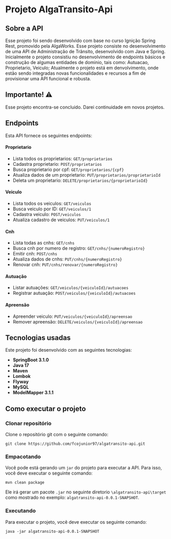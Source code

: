 # Projeto AlgaTransito-Api

## Sobre a API
Esse projeto foi sendo desenvolvido com base no curso Ignição Spring Rest, promovido pela AlgaWorks. Esse projeto consiste no desenvolvimento de uma API de Administração de Trânsito, desenvolvido com Java e Spring. 
Inicialmente o projeto consistiu no desenvolvimento de endpoints básicos e construção de algumas entidades de dominio, tais como: Autuacao, Proprietario, Veiculo; Atualmente o projeto está em denvolvimento, onde estão sendo integradas novas funcionalidades e recursos a fim de provisionar uma API funcional e robusta. 

## Importante! ⚠️ <br>
Esse projeto encontra-se concluido. Darei continuidade em novos projetos.

## Endpoints

Esta API fornece os seguintes endpoints: 

#### Proprietario
- Lista todos os proprietarios: `GET/proprietarios`
- Cadastra proprietario: `POST/proprietarios`
- Busca proprietario por cpf: `GET/proprietarios/{cpf}`
- Atualiza dados de um proprietario: `PUT/proprietarios/proprietarioId`
- Deleta um proprietario: `DELETE/proprietarios/{proprietarioId}`

#### Veiculo
- Lista todos os veiculos:  `GET/veiculos`
- Busca veiculo por ID: `GET/veiculos/1`
- Cadastra veiculo: `POST/veiculos`
- Atualiza cadastro de veiculos: `PUT/veiculos/1`

#### Cnh
- Lista todas as cnhs:  `GET/cnhs`
- Busca cnh por numero de registro: `GET/cnhs/{numeroRegistro}`
- Emitir cnh: `POST/cnhs`
- Atualiza dados de cnhs: `PUT/cnhs/{numeroRegistro}`
- Renovar cnh: `PUT/cnhs/renovar/{numeroRegistro}`

#### Autuação

- Listar autuações:  `GET/veiculos/{veiculoId}/autuacoes`
- Registrar autuação:  `POST/veiculos/{veiculoId}/autuacoes`

#### Apreensão

- Apreender veiculo:  `PUT/veiculos/{veiculoId}/apreensao`
- Remover apreensão:  `DELETE/veiculos/{veiculoId}/apreensao`


## Tecnologias usadas

Este projeto foi desenvolvido com as seguintes tecnologias:

- **SpringBoot 3.1.0**
- **Java 17**
- **Maven**
- **Lombok**
- **Flyway** 
- **MySQL**
- **ModelMapper 3.1.1**

## Como executar o projeto

### Clonar repositório

Clone o repositório git com o seguinte comando:

```
git clone https://github.com/fcojunior97/algatransito-api.git
```

### Empacotando
Você pode está gerando um `jar` do projeto para executar a API. Para isso, você deve executar o seguinte comando:

```
mvn clean package
```

Ele irá gerar um pacote `.jar` no seguinte diretorio `\algatransito-api\target` como mostrado no exemplo: `algatransito-api-0.0.1-SNAPSHOT`. 

### Executando
Para executar o projeto, você deve executar os seguinte comando:

```
java -jar algatransito-api-0.0.1-SNAPSHOT
```

